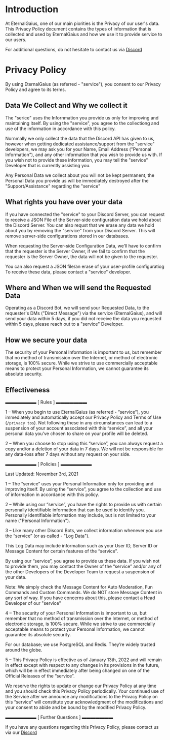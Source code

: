 # Introduction

At EternalGaius, one of our main piorities is the Privacy of our user's data. This Privacy Policy document contains the types of information that is collected and used by EternalGaius and how we use it to provide service to our users.

For additional questions, do not hesitate to contact us via [Discord](https://discord.gg/9PnUBeu)

# Privacy Policy

By using EternalGaius (as referred - "service"), you consent to our Privacy Policy and agree to its terms. 

## Data We Collect and Why we collect it

The "serice" uses the Infornmation you provide us only for improving and maintaining itself. By using the "service", you agree to the collectiong and use of the information in accordance with this policy.

Nornmally we only collect the data that the Discord API has given to us, however when getting dedicated assistance/support from the "service" developers, we may ask you for your Name, Email Address ("Personal Information"), and any other information that you wish to provide us with. If you wish not to provide these information, you may tell the "service" Developer that is currently assisting you.

Any Personal Data we collect about you will not be kept permanent, the Personal Data you provide us will be immediately destroyed after the "Support/Assistance" regarding the "service"

## What rights you have over your data

If you have connected the "service" to your Discord Server, you can request to receive a JSON File of the Server-side configuration data we hold about the Discord Server. You can also requst that we erase any data we hold about you by removing the "service" from your Discord Server. This will remove server-side configurations stored in our databases.

When requesting the Server-side Configuration Data, we'll have to confirm that the requester is the Server Owner, if we fail to confirm that the requester is the Server Owner, the data will not be given to the requester.

You can also request a JSON file/an erase of your user-profile configuratiog
To receive these data, please contact a "service" developer.

## Where and When we will send the Requested Data

Operating as a Discord Bot, we will send your Requested Data, to the requester's DMs ("Direct Message") via the service (EternalGaius), and will send your data within 5 days, if you did not receive the data you requested within 5 days, please reach out to a "service" Developer.

## How we secure your data

The security of your Personal Information is important to us, but remember that no method of transmission over the Internet, or method of electronic storage, is 100% secure. While we strive to use commercially acceptable means to protect your Personal Information, we cannot guarantee its absolute security.

## Effectiveness

















 
▬▬▬▬▬▬▬ [ Rules ] ▬▬▬▬▬▬▬

1 – When you begin to use EternalGaius (as referred - “service”), you immediately and automatically accept our Privacy Policy and Terms of Use (`/privacy tos`). Not following these in any circumstances can lead to a suspension of your account associated with this “service”, and all your personal data you’ve chosen to share on your profile will be deleted.

2 – When you choose to stop using this “service”, you can always request a copy and/or a deletion of your data in 7 days. We will not be responsible for any data-loss after 7 days without any request on your side.

▬▬▬▬▬▬▬ [ Policies ] ▬▬▬▬▬▬▬

Last Updated: November 3rd, 2021

1 – The “service” uses your Personal Information only for providing and improving itself. By using the “service”, you agree to the collection and use of information in accordance with this policy.

2 – While using our “service”, you have the rights to provide us with certain personally identifiable information that can be used to identify you. Personally identifiable information may include, but is not limited to your name ("Personal Information").

3 – Like many other Discord Bots, we collect information whenever you use the “service” (or as called - "Log Data").

This Log Data may include information such as your User ID, Server ID or Message Content for certain features of the “service”.

By using our “service”, you agree to provide us these data. If you wish not to provide them, you may contact the Owner of the “service” and/or any of the other Developers of the Developer Team to request a suspension of your data.

Note: We simply check the Message Content for Auto Moderation, Fun Commands and Custom Commands. We do NOT store Message Content in any sort of way. If you have concerns about this, please contact a Head Developer of our "service"

4 – The security of your Personal Information is important to us, but remember that no method of transmission over the Internet, or method of electronic storage, is 100% secure. While we strive to use commercially acceptable means to protect your Personal Information, we cannot guarantee its absolute security.

For our database; we use PostgreSQL and Redis. They’re widely trusted around the globe.

5 – This Privacy Policy is effective as of January 13th, 2022 and will remain in effect except with respect to any changes in its provisions in the future, which will be in effect immediately after being changed on one of the Official Releases of the “service”.

We reserve the rights to update or change our Privacy Policy at any time and you should check this Privacy Policy periodically. Your continued use of the Service after we announce any modifications to the Privacy Policy on this “service” will constitute your acknowledgment of the modifications and your consent to abide and be bound by the modified Privacy Policy.

▬▬▬▬▬▬▬ [ Further Questions ] ▬▬▬▬▬▬▬

If you have any questions regarding this Privacy Policy, please contact us via our [Discord](https://discord.gg/9PnUBeu)
